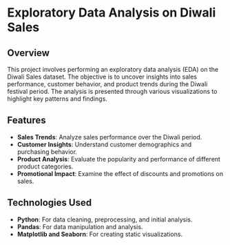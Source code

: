 # Exploratory Data Analysis on Diwali Sales

## Overview

This project involves performing an exploratory data analysis (EDA) on the Diwali Sales dataset. The objective is to uncover insights into sales performance, customer behavior, and product trends during the Diwali festival period. The analysis is presented through various visualizations to highlight key patterns and findings.

## Features

- **Sales Trends**: Analyze sales performance over the Diwali period.
- **Customer Insights**: Understand customer demographics and purchasing behavior.
- **Product Analysis**: Evaluate the popularity and performance of different product categories.
- **Promotional Impact**: Examine the effect of discounts and promotions on sales.

## Technologies Used

- **Python**: For data cleaning, preprocessing, and initial analysis.
- **Pandas**: For data manipulation and analysis.
- **Matplotlib and Seaborn**: For creating static visualizations.


